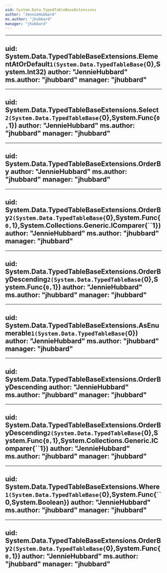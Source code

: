 ```yaml
---
uid: System.Data.TypedTableBaseExtensions
author: "JennieHubbard"
ms.author: "jhubbard"
manager: "jhubbard"
---
```


---
uid: System.Data.TypedTableBaseExtensions.ElementAtOrDefault``1(System.Data.TypedTableBase{``0},System.Int32)
author: "JennieHubbard"
ms.author: "jhubbard"
manager: "jhubbard"
---

---
uid: System.Data.TypedTableBaseExtensions.Select``2(System.Data.TypedTableBase{``0},System.Func{``0,``1})
author: "JennieHubbard"
ms.author: "jhubbard"
manager: "jhubbard"
---

---
uid: System.Data.TypedTableBaseExtensions.OrderBy
author: "JennieHubbard"
ms.author: "jhubbard"
manager: "jhubbard"
---

---
uid: System.Data.TypedTableBaseExtensions.OrderBy``2(System.Data.TypedTableBase{``0},System.Func{``0,``1},System.Collections.Generic.IComparer{``1})
author: "JennieHubbard"
ms.author: "jhubbard"
manager: "jhubbard"
---

---
uid: System.Data.TypedTableBaseExtensions.OrderByDescending``2(System.Data.TypedTableBase{``0},System.Func{``0,``1})
author: "JennieHubbard"
ms.author: "jhubbard"
manager: "jhubbard"
---

---
uid: System.Data.TypedTableBaseExtensions.AsEnumerable``1(System.Data.TypedTableBase{``0})
author: "JennieHubbard"
ms.author: "jhubbard"
manager: "jhubbard"
---

---
uid: System.Data.TypedTableBaseExtensions.OrderByDescending
author: "JennieHubbard"
ms.author: "jhubbard"
manager: "jhubbard"
---

---
uid: System.Data.TypedTableBaseExtensions.OrderByDescending``2(System.Data.TypedTableBase{``0},System.Func{``0,``1},System.Collections.Generic.IComparer{``1})
author: "JennieHubbard"
ms.author: "jhubbard"
manager: "jhubbard"
---

---
uid: System.Data.TypedTableBaseExtensions.Where``1(System.Data.TypedTableBase{``0},System.Func{``0,System.Boolean})
author: "JennieHubbard"
ms.author: "jhubbard"
manager: "jhubbard"
---

---
uid: System.Data.TypedTableBaseExtensions.OrderBy``2(System.Data.TypedTableBase{``0},System.Func{``0,``1})
author: "JennieHubbard"
ms.author: "jhubbard"
manager: "jhubbard"
---
